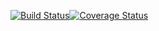 [![Build Status](https://travis-ci.org/balancedbanana/balancedbanana.svg?branch=database)](https://travis-ci.org/balancedbanana/balancedbanana)[![Coverage Status](https://coveralls.io/repos/github/balancedbanana/balancedbanana/badge.svg?branch=database)](https://coveralls.io/github/balancedbanana/balancedbanana?branch=database)
